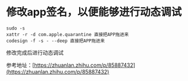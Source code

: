 # 修改app签名，以便能够进行动态调试

```shell
sudo -s
xattr -r -d com.apple.quarantine 直接把APP拖进来
codesign -f -s - --deep 直接把APP拖进来
```

修改完成后进行动态调试

参考地址：[https://zhuanlan.zhihu.com/p/85887432](https://zhuanlan.zhihu.com/p/85887432)


